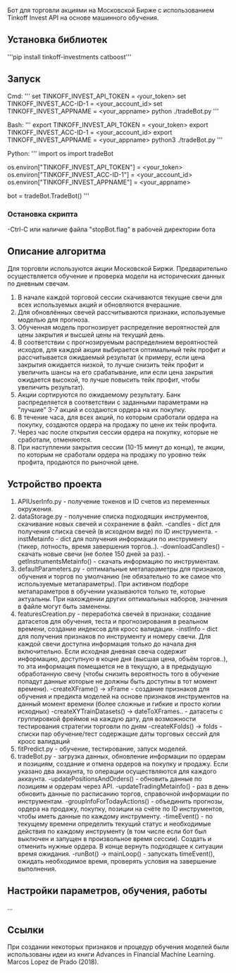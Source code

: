 Бот для торговли акциями на Московской Бирже с использованием Tinkoff Invest API на основе машинного обучения.

## Установка библиотек

'''pip install tinkoff-investments catboost'''

## Запуск

Cmd:
'''
set TINKOFF_INVEST_API_TOKEN = ‹your_token>
set TINKOFF_INVEST_ACC-ID-1 = <your_account_id>
set TINKOFF_INVEST_APPNAME = <your_appname>
python ./tradeBot.py
'''

Bash:
'''
export TINKOFF_INVEST_API_TOKEN = <your_token>
export TINKOFF_INVEST_ACC-ID-1 = <your_account_id>
export TINKOFF_INVEST_APPNAME = <your_appname>
python3 ./tradeBot.py
'''

Python:
'''
import os
import tradeBot

os.environ["TINKOFF_INVEST_API_TOKEN"] = <your_token>
os.environ["TINKOFF_INVEST_ACC-ID-1"] = <your_account_id>
os.environ["TINKOFF_INVEST_APPNAME"] = <your_appname>

bot = tradeBot.TradeBot()
'''

### Остановка скрипта

-Ctrl-C или наличие файла "stopBot.flag" в рабочей директории бота

## Описание алгоритма

Для торговли используются акции Московской Биржи.
Предварительно осуществляется обучение и проверка модели на исторических данных по дневным свечам.

1. В начале каждой торговой сессии скачиваются текущие свечи для всех используемых акций и обновляются вчерашние.
2. Для обновлённых свечей рассчитываются признаки, используемые моделью для прогноза.
3. Обученная модель прогнозирует распределние вероятностей для цены закрытия и высшей цены на текущий день.
4. В соответствии с прогнозируемым распределнием вероятностей исходов, для каждой акции выбирается оптимальный тейк профит и рассчитывается ожидаемый результат (к примеру, если цена закрытия ожидается низкой, то лучше снизить тейк профит и увеличить шансы на его срабатывание, или если цена закрытия ожидается высокой, то лучше повысить тейк профит, чтобы увеличить результат).
5. Акции сортируются по ожидаемому результату. Банк распределяется в соответствии с заданными параметрами на "лучшие" 3-7 акций и создаются ордера на их покупку.
6. В течение часа, для всех акций, по которым сработали ордера на покупку, создаются ордера на продажу по цене их тейк профита.
7. Через час после открытия сессии ордера на покупку, которые не сработали, отменяются.
8. При наступлении закрытия сессии (10-15 минут до конца), те акции, по которым не сработали ордера на продажу по уровню тейк профита, продаются по рыночной цене.

## Устройство проекта

1. APIUserInfo.py - получение токенов и ID счетов из переменных окружения.
2. dataStorage.py - получение списка подходящих инструментов, скачивание новых свечей и сохранение в файл.
	-candles - dict для получения списка свечей (в исходном виде) по ID инструмента.
	-instMetainfo - dict для получения информации по инструменту (тикер, лотность, время завершения торгов..).
	-downloadCandles() - скачать новые свечи (не более 150 дней за раз).
	-getInstrumentsMetainfo() - скачать информацию по инструментам.
3. defaultParameters.py - оптимальные метапараметры для признаков, обучения и торгов по умолчанию (не обязательно то же самое что используемые метапараметры). При активном подборе метапараметров в обучении указываются только те, которые актуальны. При нахождении других оптимальных наборов, значения в файле могут быть заменены.
3. featuresCreation.py - переработка свечей в признаки; создание датасетов для обучения, теста и прогнозирования в реальном времени, создание индексов для кросс валидации.
	-instInfo - dict для получения признаков по инструменту и номеру свечи. Для каждой свечи доступна информация только до начала дня включительно. Если исходная дневная свеча содержит информацию, доступную в коцне дня (высшая цена, объём торгов..), то эта информация помещается не в текущую, а в предыдущую обработанную свечу (чтобы снизить вероятность того в обучение попадут данные которые не должны быть доступны в тот момент времени).
	-createXFrame() -> xFrame - создание признаков для обучения и предикта моделей на основе признаков инструментов на данный момент времени (более сложные и гибкие и просто копии исходных)
	-createXYTrainDatasets() -> dateToXFrames.. - датасеты с группировкой фреймов на каждую дату, для возможности тестирования стратегии торговли по дням
	-createKFolds() -> folds - списки пар обучение/тест содержащие даты торговых сессий для кросс валидаций
4. fitPredict.py - обучение, тестирование, запуск моделей.
5. tradeBot.py - загрузка данных, обновление информации по ордерам и позициям, создание и отмена ордеров на покупку и продажу. Если указано два аккаунта, то операции осуществляются для каждого аккаунта.
	-updatePositionsAndOrders() - обновить данные по позициям и ордерам через API.
	-updateTradingMetainfo() - раз в день обновить данные по расписанию торгов, справочной информации по инструментам.
	-groupInfoForTodayActions() - объединить прогнозы, ордера на продажу, покупку, позиции на счёте по ID инструментов, чтобы иметь данные по каждому инструменту.
	-timeEvent() - по текущему времени определить текущий статус и необходимые действия по каждому инструменту (в том числе если бот был выключен и запущен в произвольное время сессии). Создать и отменить нужные ордера. В конце вернуть подходящее к ситуации время ожидания.
	-runBot() -> mainLoop() - запускать timeEvent(), ожидать необходимое время, проверять условия на завершение выполнения.

## Настройки параметров, обучения, работы

...

## Ссылки

При создании некоторых признаков и процедур обучения моделей были использованы идеи из книги Advances in Financial Machine Learning. Marcos Lopez de Prado (2018).
